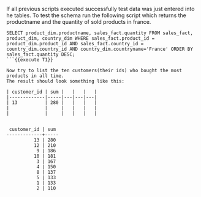 If all previous scripts executed successfully test data was just entered into he tables.
To test the schema run the following script which returns the productname and the quantity of sold products in france.
```
SELECT product_dim.productname, sales_fact.quantity FROM sales_fact, product_dim, country_dim WHERE sales_fact.product_id = product_dim.product_id AND sales_fact.country_id = country_dim.country_id AND country_dim.countryname='France' ORDER BY sales_fact.quantity DESC;
```{{execute T1}}

Now try to list the ten customers(their ids) who bought the most products in all time.
The result should look something like this:

| customer_id | sum |   |   |   |
|-------------|-----|---|---|---|
| 13          | 280 |   |   |   |
|             |     |   |   |   |
|             |     |   |   |   |


 customer_id | sum 
-------------+-----
          13 | 280
          12 | 210
           9 | 186
          10 | 181
           3 | 167
           4 | 150
           8 | 137
           5 | 133
           1 | 133
           2 | 110